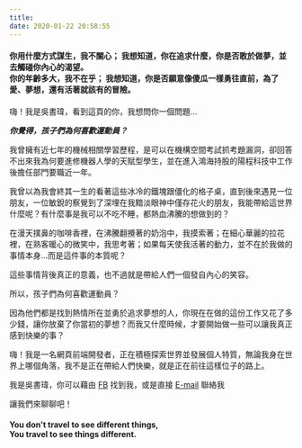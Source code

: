 ```yaml
---
title: 
date: 2020-01-22 20:58:55
---
```


#### 你用什麼方式謀生，我不關心； 我想知道，你在追求什麼，你是否敢於做夢，並去觸碰你內心的渴望。<br>你的年齡多大，我不在乎； 我想知道，你是否願意像傻瓜一樣勇往直前，為了愛、夢想，還有活著就該有的冒險。

嗨！我是吳書瑋，看到這頁的你，我想問你一個問題…

***你覺得，孩子們為何喜歡運動員？***

我曾擁有近七年的機械相關學習歷程，是可以在機構空間考試抓考題漏洞，卻回答不出來我為何要進修機器人學的天賦型學生，並在進入鴻海持股的陽程科技中工作後擔任部門要職近一年。

我曾以為我會終其一生的看著這些冰冷的鐵塊跟僵化的格子桌，直到後來遇見一位朋友，一位敏銳的察覺到了深埋在我黯淡眼神中僅存花火的朋友，我能帶給這世界什麼呢？有什麼事是我可以不吃不睡，都熱血沸騰的想做到的？

在漫天撲鼻的咖啡香裡，在沸騰翻攪著的奶泡中，我摸索著；在細心華麗的拉花裡，在熟客暖心的微笑中，我思考著；如果每天使我活著的動力，並不在於我做的事情本身…而是這件事的本質呢？

這些事情背後真正的意義，也不過就是帶給人們一個發自內心的笑容。

所以，孩子們為何喜歡運動員？

因為他們都是找到熱情所在並勇於追求夢想的人，你現在在做的這份工作又花了多少錢，讓你放棄了你當初的夢想？而我又什麼時候，才要開始做一些可以讓我真正感到快樂的事？

嗨！我是一名網頁前端開發者，正在積極探索世界並發展個人特質，無論我身在世界上哪個角落，我不是正在帶給人們快樂，就是正在前往這樣位子的路上。

我是吳書瑋，你可以藉由 [<i class="fa fa-facebook-square"></i> FB](https://www.facebook.com/profile.php?id=100002082737213) 找到我，或是直接 [<i class="fa fa-envelope"></i> E-mail](mailto:wsw0615@gmail.com) 聯絡我

讓我們來聊聊吧！

#### You don't travel to see different things, <br>You travel to see things different.